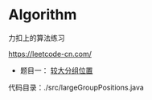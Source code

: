 # Algorithm

力扣上的算法练习

https://leetcode-cn.com/

- 题目一：
[较大分组位置](https://leetcode-cn.com/problems/positions-of-large-groups/)

代码目录：./src/largeGroupPositions.java